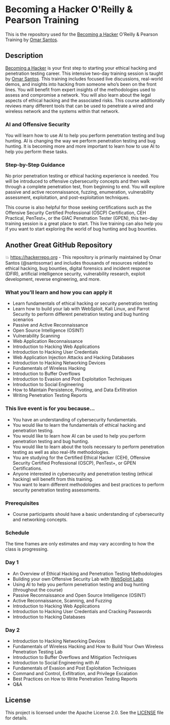 # Becoming a Hacker O'Reilly & Pearson Training

This is the repository used for the [Becoming a Hacker](https://learning.oreilly.com/live-events/becoming-a-hacker/0636920140719/) O'Reilly & Pearson Training by [Omar Santos](https://www.linkedin.com/in/santosomar/).

## Description

[Becoming a Hacker](https://learning.oreilly.com/live-events/becoming-a-hacker/0636920140719/) is your first step to starting your ethical hacking and penetration testing career. This intensive two-day training session is taught by [Omar Santos](https://www.linkedin.com/in/santosomar/). This training includes focused live discussions, real-world demos, and insights into hacking from someone who’s been on the front lines. You will benefit from expert insights of the methodologies used to assess and compromise a network. You will also learn about the legal aspects of ethical hacking and the associated risks. This course additionally reviews many different tools that can be used to penetrate a wired and wireless network and the systems within that network.

### AI and Offensive Security
You will learn how to use AI to help you perform penetration testing and bug hunting. AI is changing the way we perform penetration testing and bug hunting. It is becoming more and more important to learn how to use AI to help you perform these tasks.

### Step-by-Step Guidance
No prior penetration testing or ethical hacking experience is needed. You will be introduced to offensive cybersecurity concepts and then walk through a complete penetration test, from beginning to end. You will explore passive and active reconnaissance, fuzzing, enumeration, vulnerability assessment, exploitation, and post-exploitation techniques. 

This course is also helpful for those seeking certifications such as the Offensive Security Certified Professional (OSCP) Certification, CEH Practical, PenTest+, or the GIAC Penetration Tester (GPEN), this two-day training session is a great place to start. This live training can also help you if you want to start exploring the world of bug hunting and bug bounties.

## Another Great GitHub Repository
💥 https://hackerrepo.org - This repository is primarily maintained by Omar Santos (@santosomar) and includes thousands of resources related to ethical hacking, bug bounties, digital forensics and incident response (DFIR), artificial intelligence security, vulnerability research, exploit development, reverse engineering, and more.

### What you’ll learn and how you can apply it

- Learn fundamentals of ethical hacking or security penetration testing
- Learn how to build your lab with WebSploit, Kali Linux, and Parrot Security to perform different penetration testing and bug hunting scenarios
- Passive and Active Reconnaissance
- Open Source Intelligence (OSINT)
- Vulnerability Scanning
- Web Application Reconnaissance
- Introduction to Hacking Web Applications
- Introduction to Hacking User Credentials
- Web Application Injection Attacks and Hacking Databases
- Introduction to Hacking Networking Devices
- Fundamentals of Wireless Hacking
- Introduction to Buffer Overflows
- Introduction to Evasion and Post Exploitation Techniques
- Introduction to Social Engineering
- How to Maintain Persistence, Pivoting, and Data Exfiltration
- Writing Penetration Testing Reports

### This live event is for you because...

- You have an understanding of cybersecurity fundamentals.
- You would like to learn the fundamentals of ethical hacking and penetration testing.
- You would like to learn how AI can be used to help you perform penetration testing and bug hunting.
- You would like to learn about the tools necessary to perform penetration testing as well as also real-life methodologies.
- You are studying for the Certified Ethical Hacker (CEH), Offensive Security Certified Professional (OSCP), PenTest+, or GPEN Certifications.
- Anyone interested in cybersecurity and penetration testing (ethical hacking) will benefit from this training.
- You want to learn different methodologies and best practices to perform security penetration testing assessments.

### Prerequisites

- Course participants should have a basic understanding of cybersecurity and networking concepts.

### Schedule

The time frames are only estimates and may vary according to how the class is progressing.

### Day 1
- An Overview of Ethical Hacking and Penetration Testing Methodologies
- Building your own Offensive Security Lab with [WebSploit Labs](https://websploit.org)
- Using AI to help you perform penetration testing and bug hunting (throughout the course)
- Passive Reconnaissance and Open Source Intelligence (OSINT)
- Active Reconnaissance, Scanning, and Fuzzing
- Introduction to Hacking Web Applications
- Introduction to Hacking User Credentials and Cracking Passwords
- Introduction to Hacking Databases

### Day 2
- Introduction to Hacking Networking Devices
- Fundamentals of Wireless Hacking and How to Build Your Own Wireless Penetration Testing Lab
- Introduction to Buffer Overflows and Mitigation Techniques
- Introduction to Social Engineering with AI
- Fundamentals of Evasion and Post Exploitation Techniques
- Command and Control, Exfiltration, and Privilege Escalation
- Best Practices on How to Write Penetration Testing Reports 
- Q&A

## License

This project is licensed under the Apache License 2.0. See the [LICENSE](LICENSE) file for details.
